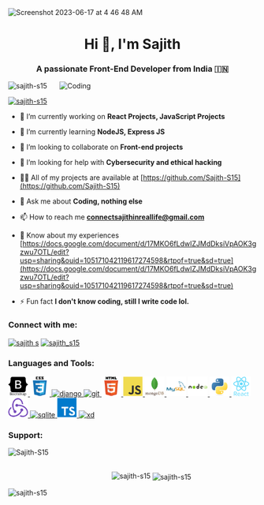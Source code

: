 
<img width="715" alt="Screenshot 2023-06-17 at 4 46 48 AM" src="https://github.com/Sajith-1/Sajith-1/assets/112057794/9794f35f-63b4-4bbf-82a0-292bd9696c68">


<h1 align="center">Hi 👋, I'm Sajith</h1>
<h3 align="center">A passionate Front-End Developer from India 🇮🇳</h3>
<img align="right" alt="Coding" width="400" src="https://media.tenor.com/rePDfDWO3XoAAAAd/hacking.gif">


<p align="left"> <img src="https://komarev.com/ghpvc/?username=sajith-s15&label=Profile%20views&color=0e75b6&style=flat" alt="sajith-s15" /> </p>

<p align="left"> <a href="https://github.com/ryo-ma/github-profile-trophy"><img src="https://github-profile-trophy.vercel.app/?username=sajith-s15" alt="sajith-s15" /></a> </p>

- 🔭 I’m currently working on **React Projects, JavaScript Projects**

- 🌱 I’m currently learning **NodeJS, Express JS**

- 👯 I’m looking to collaborate on **Front-end projects**

- 🤝 I’m looking for help with **Cybersecurity and ethical hacking**

- 👨‍💻 All of my projects are available at [https://github.com/Sajith-S15](https://github.com/Sajith-S15)

- 💬 Ask me about **Coding, nothing else**

- 📫 How to reach me **connectsajithinreallife@gmail.com**

- 📄 Know about my experiences [https://docs.google.com/document/d/17MKO6fLdwIZJMdDksiVpAOK3gzwu7OTL/edit?usp=sharing&ouid=105171042119617274598&rtpof=true&sd=true](https://docs.google.com/document/d/17MKO6fLdwIZJMdDksiVpAOK3gzwu7OTL/edit?usp=sharing&ouid=105171042119617274598&rtpof=true&sd=true)

- ⚡ Fun fact **I don't know coding, still I write code lol.**

<h3 align="left">Connect with me:</h3>
<p align="left">
<a href="https://linkedin.com/in/sajith s" target="blank"><img align="center" src="https://raw.githubusercontent.com/rahuldkjain/github-profile-readme-generator/master/src/images/icons/Social/linked-in-alt.svg" alt="sajith s" height="30" width="40" /></a>
<a href="https://instagram.com/sajith_s15" target="blank"><img align="center" src="https://raw.githubusercontent.com/rahuldkjain/github-profile-readme-generator/master/src/images/icons/Social/instagram.svg" alt="sajith_s15" height="30" width="40" /></a>
</p>

<h3 align="left">Languages and Tools:</h3>
<p align="left"> <a href="https://getbootstrap.com" target="_blank" rel="noreferrer"> <img src="https://raw.githubusercontent.com/devicons/devicon/master/icons/bootstrap/bootstrap-plain-wordmark.svg" alt="bootstrap" width="40" height="40"/> </a> <a href="https://www.w3schools.com/css/" target="_blank" rel="noreferrer"> <img src="https://raw.githubusercontent.com/devicons/devicon/master/icons/css3/css3-original-wordmark.svg" alt="css3" width="40" height="40"/> </a> <a href="https://www.djangoproject.com/" target="_blank" rel="noreferrer"> <img src="https://cdn.worldvectorlogo.com/logos/django.svg" alt="django" width="40" height="40"/> </a> <a href="https://git-scm.com/" target="_blank" rel="noreferrer"> <img src="https://www.vectorlogo.zone/logos/git-scm/git-scm-icon.svg" alt="git" width="40" height="40"/> </a> <a href="https://www.w3.org/html/" target="_blank" rel="noreferrer"> <img src="https://raw.githubusercontent.com/devicons/devicon/master/icons/html5/html5-original-wordmark.svg" alt="html5" width="40" height="40"/> </a> <a href="https://developer.mozilla.org/en-US/docs/Web/JavaScript" target="_blank" rel="noreferrer"> <img src="https://raw.githubusercontent.com/devicons/devicon/master/icons/javascript/javascript-original.svg" alt="javascript" width="40" height="40"/> </a> <a href="https://www.mongodb.com/" target="_blank" rel="noreferrer"> <img src="https://raw.githubusercontent.com/devicons/devicon/master/icons/mongodb/mongodb-original-wordmark.svg" alt="mongodb" width="40" height="40"/> </a> <a href="https://www.mysql.com/" target="_blank" rel="noreferrer"> <img src="https://raw.githubusercontent.com/devicons/devicon/master/icons/mysql/mysql-original-wordmark.svg" alt="mysql" width="40" height="40"/> </a> <a href="https://nodejs.org" target="_blank" rel="noreferrer"> <img src="https://raw.githubusercontent.com/devicons/devicon/master/icons/nodejs/nodejs-original-wordmark.svg" alt="nodejs" width="40" height="40"/> </a> <a href="https://www.python.org" target="_blank" rel="noreferrer"> <img src="https://raw.githubusercontent.com/devicons/devicon/master/icons/python/python-original.svg" alt="python" width="40" height="40"/> </a> <a href="https://reactjs.org/" target="_blank" rel="noreferrer"> <img src="https://raw.githubusercontent.com/devicons/devicon/master/icons/react/react-original-wordmark.svg" alt="react" width="40" height="40"/> </a> <a href="https://redux.js.org" target="_blank" rel="noreferrer"> <img src="https://raw.githubusercontent.com/devicons/devicon/master/icons/redux/redux-original.svg" alt="redux" width="40" height="40"/> </a> <a href="https://www.sqlite.org/" target="_blank" rel="noreferrer"> <img src="https://www.vectorlogo.zone/logos/sqlite/sqlite-icon.svg" alt="sqlite" width="40" height="40"/> </a> <a href="https://www.typescriptlang.org/" target="_blank" rel="noreferrer"> <img src="https://raw.githubusercontent.com/devicons/devicon/master/icons/typescript/typescript-original.svg" alt="typescript" width="40" height="40"/> </a> <a href="https://www.adobe.com/products/xd.html" target="_blank" rel="noreferrer"> <img src="https://cdn.worldvectorlogo.com/logos/adobe-xd.svg" alt="xd" width="40" height="40"/> </a> </p>

<h3 align="left">Support:</h3>
<p><a href="https://www.buymeacoffee.com/Sajith-S15"> <img align="left" src="https://cdn.buymeacoffee.com/buttons/v2/default-yellow.png" height="50" width="210" alt="Sajith-S15" /></a></p><br><br>

<p><img align="left" src="https://github-readme-stats.vercel.app/api/top-langs?username=sajith-s15&show_icons=true&locale=en&layout=compact" alt="sajith-s15" /></p>

<p>&nbsp;<img align="center" src="https://github-readme-stats.vercel.app/api?username=sajith-s15&show_icons=true&locale=en" alt="sajith-s15" /></p>

<p><img align="center" src="https://github-readme-streak-stats.herokuapp.com/?user=sajith-s15&" alt="sajith-s15" /></p>
